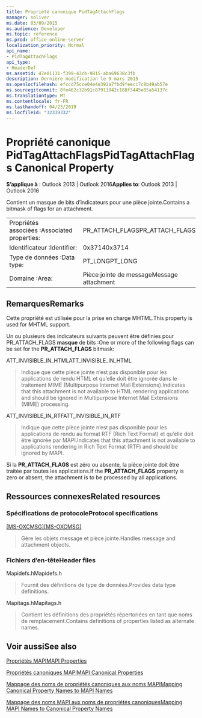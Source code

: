 ```yaml
---
title: Propriété canonique PidTagAttachFlags
manager: soliver
ms.date: 03/09/2015
ms.audience: Developer
ms.topic: reference
ms.prod: office-online-server
localization_priority: Normal
api_name:
- PidTagAttachFlags
api_type:
- HeaderDef
ms.assetid: 47e01131-f399-43cb-9815-aba69638c3fb
description: Dernière modification le 9 mars 2015
ms.openlocfilehash: efccd75cce04e4e392a7fbd9feecc7c8b49ab57e
ms.sourcegitcommit: 8fe462c32b91c87911942c188f3445e85a54137c
ms.translationtype: MT
ms.contentlocale: fr-FR
ms.lasthandoff: 04/23/2019
ms.locfileid: "32339332"
---
```

# <a name="pidtagattachflags-canonical-property"></a><span data-ttu-id="54c8a-103">Propriété canonique PidTagAttachFlags</span><span class="sxs-lookup"><span data-stu-id="54c8a-103">PidTagAttachFlags Canonical Property</span></span>

  
  
<span data-ttu-id="54c8a-104">**S’applique à** : Outlook 2013 | Outlook 2016</span><span class="sxs-lookup"><span data-stu-id="54c8a-104">**Applies to**: Outlook 2013 | Outlook 2016</span></span> 
  
<span data-ttu-id="54c8a-105">Contient un masque de bits d’indicateurs pour une pièce jointe.</span><span class="sxs-lookup"><span data-stu-id="54c8a-105">Contains a bitmask of flags for an attachment.</span></span> 
  
|||
|:-----|:-----|
|<span data-ttu-id="54c8a-106">Propriétés associées :</span><span class="sxs-lookup"><span data-stu-id="54c8a-106">Associated properties:</span></span>  <br/> |<span data-ttu-id="54c8a-107">PR_ATTACH_FLAGS</span><span class="sxs-lookup"><span data-stu-id="54c8a-107">PR_ATTACH_FLAGS</span></span>  <br/> |
|<span data-ttu-id="54c8a-108">Identificateur :</span><span class="sxs-lookup"><span data-stu-id="54c8a-108">Identifier:</span></span>  <br/> |<span data-ttu-id="54c8a-109">0x3714</span><span class="sxs-lookup"><span data-stu-id="54c8a-109">0x3714</span></span>  <br/> |
|<span data-ttu-id="54c8a-110">Type de données :</span><span class="sxs-lookup"><span data-stu-id="54c8a-110">Data type:</span></span>  <br/> |<span data-ttu-id="54c8a-111">PT_LONG</span><span class="sxs-lookup"><span data-stu-id="54c8a-111">PT_LONG</span></span>  <br/> |
|<span data-ttu-id="54c8a-112">Domaine :</span><span class="sxs-lookup"><span data-stu-id="54c8a-112">Area:</span></span>  <br/> |<span data-ttu-id="54c8a-113">Pièce jointe de message</span><span class="sxs-lookup"><span data-stu-id="54c8a-113">Message attachment</span></span>  <br/> |
   
## <a name="remarks"></a><span data-ttu-id="54c8a-114">Remarques</span><span class="sxs-lookup"><span data-stu-id="54c8a-114">Remarks</span></span>

<span data-ttu-id="54c8a-115">Cette propriété est utilisée pour la prise en charge MHTML.</span><span class="sxs-lookup"><span data-stu-id="54c8a-115">This property is used for MHTML support.</span></span> 
  
<span data-ttu-id="54c8a-116">Un ou plusieurs des indicateurs suivants peuvent être définies pour PR_ATTACH_FLAGS **masque** de bits :</span><span class="sxs-lookup"><span data-stu-id="54c8a-116">One or more of the following flags can be set for the **PR_ATTACH_FLAGS** bitmask:</span></span> 
  
<span data-ttu-id="54c8a-117">ATT_INVISIBLE_IN_HTML</span><span class="sxs-lookup"><span data-stu-id="54c8a-117">ATT_INVISIBLE_IN_HTML</span></span> 
  
> <span data-ttu-id="54c8a-118">Indique que cette pièce jointe n’est pas disponible pour les applications de rendu HTML et qu’elle doit être ignorée dans le traitement MIME (Multipurpose Internet Mail Extensions).</span><span class="sxs-lookup"><span data-stu-id="54c8a-118">Indicates that this attachment is not available to HTML rendering applications and should be ignored in Multipurpose Internet Mail Extensions (MIME) processing.</span></span> 
    
<span data-ttu-id="54c8a-119">ATT_INVISIBLE_IN_RTF</span><span class="sxs-lookup"><span data-stu-id="54c8a-119">ATT_INVISIBLE_IN_RTF</span></span> 
  
> <span data-ttu-id="54c8a-120">Indique que cette pièce jointe n’est pas disponible pour les applications de rendu au format RTF (Rich Text Format) et qu’elle doit être ignorée par MAPI.</span><span class="sxs-lookup"><span data-stu-id="54c8a-120">Indicates that this attachment is not available to applications rendering in Rich Text Format (RTF) and should be ignored by MAPI.</span></span>
    
<span data-ttu-id="54c8a-121">Si la **PR_ATTACH_FLAGS** est zéro ou absente, la pièce jointe doit être traitée par toutes les applications.</span><span class="sxs-lookup"><span data-stu-id="54c8a-121">If the **PR_ATTACH_FLAGS** property is zero or absent, the attachment is to be processed by all applications.</span></span> 
  
## <a name="related-resources"></a><span data-ttu-id="54c8a-122">Ressources connexes</span><span class="sxs-lookup"><span data-stu-id="54c8a-122">Related resources</span></span>

### <a name="protocol-specifications"></a><span data-ttu-id="54c8a-123">Spécifications de protocole</span><span class="sxs-lookup"><span data-stu-id="54c8a-123">Protocol specifications</span></span>

<span data-ttu-id="54c8a-124">[[MS-OXCMSG]](https://msdn.microsoft.com/library/7fd7ec40-deec-4c06-9493-1bc06b349682%28Office.15%29.aspx)</span><span class="sxs-lookup"><span data-stu-id="54c8a-124">[[MS-OXCMSG]](https://msdn.microsoft.com/library/7fd7ec40-deec-4c06-9493-1bc06b349682%28Office.15%29.aspx)</span></span>
  
> <span data-ttu-id="54c8a-125">Gère les objets message et pièce jointe.</span><span class="sxs-lookup"><span data-stu-id="54c8a-125">Handles message and attachment objects.</span></span>
    
### <a name="header-files"></a><span data-ttu-id="54c8a-126">Fichiers d’en-tête</span><span class="sxs-lookup"><span data-stu-id="54c8a-126">Header files</span></span>

<span data-ttu-id="54c8a-127">Mapidefs.h</span><span class="sxs-lookup"><span data-stu-id="54c8a-127">Mapidefs.h</span></span>
  
> <span data-ttu-id="54c8a-128">Fournit des définitions de type de données.</span><span class="sxs-lookup"><span data-stu-id="54c8a-128">Provides data type definitions.</span></span>
    
<span data-ttu-id="54c8a-129">Mapitags.h</span><span class="sxs-lookup"><span data-stu-id="54c8a-129">Mapitags.h</span></span>
  
> <span data-ttu-id="54c8a-130">Contient les définitions des propriétés répertoriées en tant que noms de remplacement.</span><span class="sxs-lookup"><span data-stu-id="54c8a-130">Contains definitions of properties listed as alternate names.</span></span>
    
## <a name="see-also"></a><span data-ttu-id="54c8a-131">Voir aussi</span><span class="sxs-lookup"><span data-stu-id="54c8a-131">See also</span></span>



[<span data-ttu-id="54c8a-132">Propriétés MAPI</span><span class="sxs-lookup"><span data-stu-id="54c8a-132">MAPI Properties</span></span>](mapi-properties.md)
  
[<span data-ttu-id="54c8a-133">Propriétés canoniques MAPI</span><span class="sxs-lookup"><span data-stu-id="54c8a-133">MAPI Canonical Properties</span></span>](mapi-canonical-properties.md)
  
[<span data-ttu-id="54c8a-134">Mappage des noms de propriétés canoniques aux noms MAPI</span><span class="sxs-lookup"><span data-stu-id="54c8a-134">Mapping Canonical Property Names to MAPI Names</span></span>](mapping-canonical-property-names-to-mapi-names.md)
  
[<span data-ttu-id="54c8a-135">Mappage des noms MAPI aux noms de propriétés canoniques</span><span class="sxs-lookup"><span data-stu-id="54c8a-135">Mapping MAPI Names to Canonical Property Names</span></span>](mapping-mapi-names-to-canonical-property-names.md)

